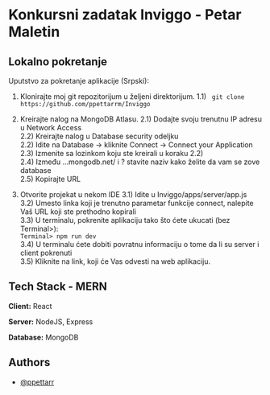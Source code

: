 
# Konkursni zadatak Inviggo - Petar Maletin

## Lokalno pokretanje

Uputstvo za pokretanje aplikacije (Srpski):

1) Klonirajte moj git repozitorijum u željeni direktorijum.
1.1)
``` git clone https://github.com/ppettarrm/Inviggo```

2) Kreirajte nalog na MongoDB Atlasu.
2.1) Dodajte svoju trenutnu IP adresu u Network Access  
2.2) Kreirajte nalog u Database security odeljku    
2.2) Idite na Database -> kliknite Connect -> Connect your Application  
2.3) Izmenite <password> sa lozinkom koju ste kreirali u koraku 2.2)    
2.4) Između ...mongodb.net/ i ? stavite naziv kako želite da vam se zove database     
2.5) Kopirajte URL 

3) Otvorite projekat u nekom IDE
3.1) Idite u Inviggo/apps/server/app.js     
3.2) Umesto linka koji je trenutno parametar funkcije connect, nalepite Vaš 
URL koji ste prethodno kopirali             
3.3) U terminalu, pokrenite aplikaciju tako što ćete ukucati (bez Terminal>):       
```Terminal> npm run dev```     
3.4) U terminalu ćete dobiti povratnu informaciju o tome da li su 
server i client pokrenuti   
3.5) Kliknite na link, koji će Vas odvesti na web aplikaciju.

    
## Tech Stack - MERN

**Client:** React

**Server:** NodeJS, Express

**Database:** MongoDB

## Authors

- [@ppettarr](https://www.github.com/ppettarrm)

